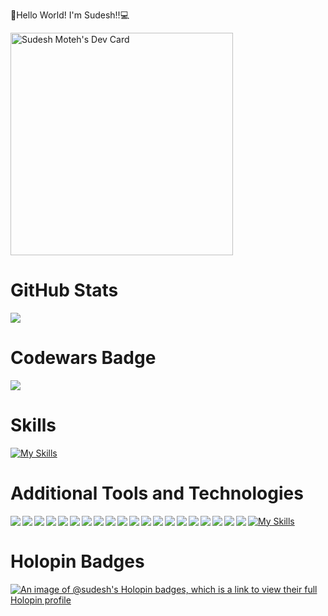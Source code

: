 👋Hello World! I'm Sudesh!!💻 


<a href="https://app.daily.dev/su_de_sh"><img src="https://api.daily.dev/devcards/v2/4OzBZMyBb1u98TnOYDcp1.png?r=hzl" width="356" alt="Sudesh Moteh's Dev Card"/></a>

# GitHub Stats
<!-- <img  src="https://github-readme-stats.vercel.app/api?username=su-de-sh&show_icons=true&theme=radical" />  -->
<img  src = "https://github-readme-streak-stats.herokuapp.com?user=su-de-sh&theme=radical" />
<!-- <img src = "https://github-readme-stats.vercel.app/api/top-langs/?username=su-de-sh&layout=compact&hide=python,jupyter%20notebook"  height=200/> -->

# Codewars Badge

<img src="https://www.codewars.com/users/su-de-sh/badges/large" />

# Skills


[![My Skills](https://skillicons.dev/icons?i=html,css,js,ts,mongodb,express,react,nextjs,nodejs,git,redux,mui,tailwind,postgres,jest,d3)](https://skillicons.dev)

# Additional Tools and Technologies

<img align="left" src="https://img.shields.io/badge/-Swagger-%23Clojure?style=for-the-badge&logo=swagger&logoColor=white"/>
<img align="left" src="https://img.shields.io/badge/-Storybook-FF4785?style=for-the-badge&logo=storybook&logoColor=white"/>
<img align="left" src="https://img.shields.io/badge/JWT-black?style=for-the-badge&logo=JSON%20web%20tokens"/>
<img align="left" src="https://img.shields.io/badge/Sequelize-52B0E7?style=for-the-badge&logo=Sequelize&logoColor=white"/>
<img align="left" src="https://img.shields.io/badge/React_Router-CA4245?style=for-the-badge&logo=react-router&logoColor=white" />
<img align="left" src="https://img.shields.io/badge/-jest-%23C21325?style=for-the-badge&logo=jest&logoColor=white"/>
<img align="left" src="https://img.shields.io/badge/Postman-FF6C37?style=for-the-badge&logo=postman&logoColor=white" />
<img align="left" src="https://img.shields.io/badge/heroku-%23430098.svg?style=for-the-badge&logo=heroku&logoColor=white"/>
<img align="left" src="https://img.shields.io/badge/github%20actions-%232671E5.svg?style=for-the-badge&logo=githubactions&logoColor=white"/>
<img align="left" src="https://img.shields.io/badge/-Arduino-00979D?style=for-the-badge&logo=Arduino&logoColor=white" />
<img align="left" src="https://img.shields.io/badge/-cypress-%23E5E5E5?style=for-the-badge&logo=cypress&logoColor=058a5e" />
<img align="left" src="https://img.shields.io/badge/-RaspberryPi-C51A4A?style=for-the-badge&logo=Raspberry-Pi"/>
<img align="left" src="https://img.shields.io/badge/Codewars-B1361E?style=for-the-badge&logo=codewars&logoColor=grey" />
<img align="left" src="https://img.shields.io/badge/NPM-%23000000.svg?style=for-the-badge&logo=npm&logoColor=white" />
<img align="left" src="https://img.shields.io/badge/c-%2300599C.svg?style=for-the-badge&logo=c&logoColor=white" />
<img align="left" src="https://img.shields.io/badge/shell_script-%23121011.svg?style=for-the-badge&logo=gnu-bash&logoColor=white" />
<img align="left" src="https://img.shields.io/badge/c++-%2300599C.svg?style=for-the-badge&logo=c%2B%2B&logoColor=white" />
<img align="left" src="https://img.shields.io/badge/python-3670A0?style=for-the-badge&logo=python&logoColor=ffdd54"/>
<img align="left" src="https://img.shields.io/badge/zod-%233068b7.svg?style=for-the-badge&logo=zod&logoColor=white" />
<img align="left" src="https://img.shields.io/badge/Twilio-F22F46?style=for-the-badge&logo=Twilio logoColor=white" />


[![My Skills](https://img.shields.io/badge/opencv-%23white.svg?style=for-the-badge&logo=opencv&logoColor=white)](https://skills.thijs.gg)


# Holopin Badges

[![An image of @sudesh's Holopin badges, which is a link to view their full Holopin profile](https://holopin.me/sudesh)](https://holopin.io/@sudesh)
